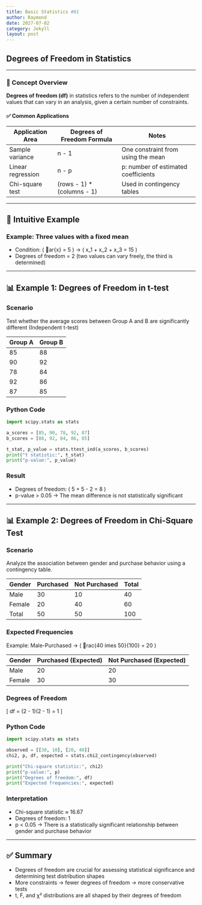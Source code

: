 ```yaml
---
title: Basic Statistics #01
author: Raymond
date: 2027-07-02
category: Jekyll
layout: post
---
```



## Degrees of Freedom in Statistics

---

### 📌 Concept Overview

**Degrees of freedom (df)** in statistics refers to the number of independent values that can vary in an analysis, given a certain number of constraints.

#### ✅ Common Applications

| Application Area     | Degrees of Freedom Formula           | Notes                                  |
|----------------------|--------------------------------------|----------------------------------------|
| Sample variance       | n - 1                                | One constraint from using the mean     |
| Linear regression     | n - p                                | p: number of estimated coefficients    |
| Chi-square test       | (rows - 1) * (columns - 1)           | Used in contingency tables             |

---

## 🎲 Intuitive Example

### Example: Three values with a fixed mean

- Condition: \( ar{x} = 5 \) → \( x_1 + x_2 + x_3 = 15 \)
- Degrees of freedom = 2 (two values can vary freely, the third is determined)

---

## 📊 Example 1: Degrees of Freedom in t-test

### Scenario

Test whether the average scores between Group A and B are significantly different (Independent t-test)

| Group A | Group B |
|--------|---------|
| 85     | 88      |
| 90     | 92      |
| 78     | 84      |
| 92     | 86      |
| 87     | 85      |

### Python Code

```python
import scipy.stats as stats

a_scores = [85, 90, 78, 92, 87]
b_scores = [88, 92, 84, 86, 85]

t_stat, p_value = stats.ttest_ind(a_scores, b_scores)
print("t statistic:", t_stat)
print("p-value:", p_value)
```

### Result

- Degrees of freedom: \( 5 + 5 - 2 = 8 \)
- p-value > 0.05 → The mean difference is not statistically significant

---

## 📊 Example 2: Degrees of Freedom in Chi-Square Test

### Scenario

Analyze the association between gender and purchase behavior using a contingency table.

| Gender | Purchased | Not Purchased | Total |
|--------|-----------|----------------|-------|
| Male   | 30        | 10             | 40    |
| Female | 20        | 40             | 60    |
| Total  | 50        | 50             | 100   |

### Expected Frequencies

Example: Male-Purchased → \( rac{40 	imes 50}{100} = 20 \)

| Gender | Purchased (Expected) | Not Purchased (Expected) |
|--------|----------------------|---------------------------|
| Male   | 20                   | 20                        |
| Female | 30                   | 30                        |

### Degrees of Freedom

\[
df = (2 - 1)(2 - 1) = 1
\]

### Python Code

```python
import scipy.stats as stats

observed = [[30, 10], [20, 40]]
chi2, p, df, expected = stats.chi2_contingency(observed)

print("Chi-square statistic:", chi2)
print("p-value:", p)
print("Degrees of freedom:", df)
print("Expected frequencies:", expected)
```

### Interpretation

- Chi-square statistic ≈ 16.67
- Degrees of freedom: 1
- p < 0.05 → There is a statistically significant relationship between gender and purchase behavior

---

## ✅ Summary

- Degrees of freedom are crucial for assessing statistical significance and determining test distribution shapes
- More constraints → fewer degrees of freedom → more conservative tests
- t, F, and χ² distributions are all shaped by their degrees of freedom
